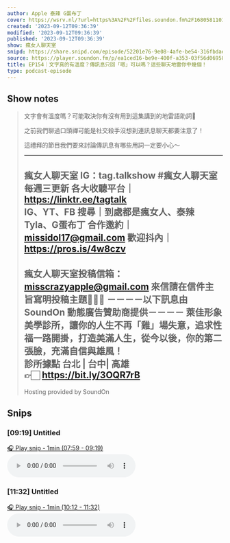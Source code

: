 ```yaml
---
author: Apple 泰辣 G蛋布丁
cover: https://wsrv.nl/?url=https%3A%2F%2Ffiles.soundon.fm%2F1680581101271-a81a0241-430d-4a4c-9bb7-bba7343f05ac.jpeg&w=200&h=200
created: '2023-09-12T09:36:39'
modified: '2023-09-12T09:36:39'
published: '2023-09-12T09:36:39'
show: 瘋女人聊天室
snipd: https://share.snipd.com/episode/52201e76-9e08-4afe-be54-316fbdaeb2c5
source: https://player.soundon.fm/p/ea1ced16-be9e-400f-a353-03f56d06958b/episodes/c8c50022-6177-4fc5-bf42-9c3154bdca89
title: EP154｜文字真的有溫度？傳訊息只回「嗯」可以嗎？這些聊天地雷你中幾個！
type: podcast-episode
---
```



## Show notes
> 文字會有溫度嗎？可能取決你有沒有用到這集講到的地雷語助詞🤣 
> 
> 之前我們聊過口頭禪可能是社交殺手沒想到連訊息聊天都要注意了！ 
> 
> 這禮拜的節目我們要來討論傳訊息有哪些用詞一定要小心～ 
> 
> -------------------------------------------- 
> 瘋女人聊天室 IG：tag.talkshow 
> #瘋女人聊天室 每週三更新 
> 各大收聽平台｜ https://linktr.ee/tagtalk  
> IG、YT、FB 搜尋｜到處都是瘋女人、泰辣 Tyla、G蛋布丁 
> 合作邀約｜missidol17@gmail.com 
> 歡迎抖內｜ https://pros.is/4w8czv  
> -------------------------------------------- 
> 瘋女人聊天室投稿信箱：misscrazyapple@gmail.com 
> 來信請在信件主旨寫明投稿主題🙇🏻‍♀️ 
> －－－－以下訊息由 SoundOn 動態廣告贊助商提供－－－－ 
> 萊佳形象美學診所，讓你的人生不再「雞」場失意，追求性福一路開掛，打造美滿人生，從今以後，你的第二張臉，充滿自信與雄風！  
> 診所據點 台北 | 台中| 高雄  
> 👉🏻  https://bit.ly/3OQR7rB  
> -- 
> Hosting provided by  SoundOn

## Snips
### [09:19] Untitled
[🎧 Play snip - 1min️ (07:59 - 09:19)](https://share.snipd.com/snip/979d7280-aae6-4283-b7ee-3fed7c992be6)
<audio controls> <source src="https://track.fstry.me/p/tx2rshhk/rss.soundon.fm/rssf/ea1ced16-be9e-400f-a353-03f56d06958b/feedurl/c8c50022-6177-4fc5-bf42-9c3154bdca89/rssFileVip.mp3?timestamp=1737123450783#t=07:59,09:19"> </audio>
### [11:32] Untitled
[🎧 Play snip - 1min️ (10:12 - 11:32)](https://share.snipd.com/snip/986e4338-b4db-46b1-b0ad-cdb2029e406e)
<audio controls> <source src="https://track.fstry.me/p/tx2rshhk/rss.soundon.fm/rssf/ea1ced16-be9e-400f-a353-03f56d06958b/feedurl/c8c50022-6177-4fc5-bf42-9c3154bdca89/rssFileVip.mp3?timestamp=1737123450783#t=10:12,11:32"> </audio>
